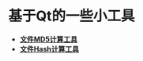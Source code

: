# 基于Qt的一些小工具

- [**文件MD5计算工具**](https://github.com/Atomattacker/qute-tools/tree/master/FileMD5)
- [**文件Hash计算工具**](https://github.com/Atomattacker/qute-tools/tree/master/FileHash)
